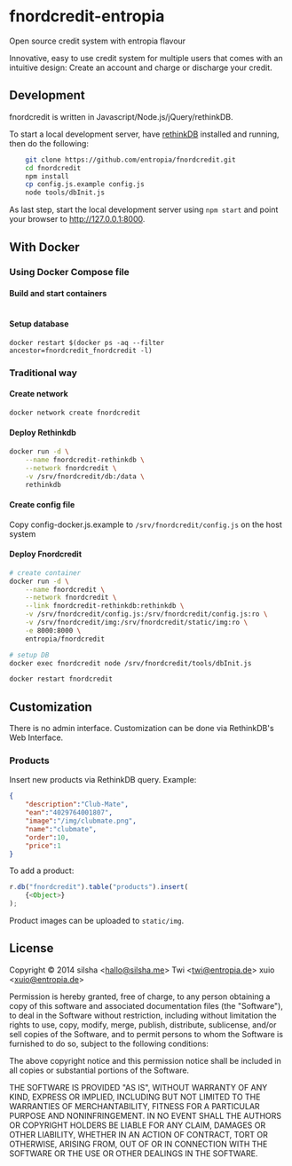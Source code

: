 # fnordcredit-entropia
Open source credit system with entropia flavour

Innovative, easy to use credit system for multiple users that comes with an intuitive design: Create an account and charge or discharge your credit.

## Development
fnordcredit is written in Javascript/Node.js/jQuery/rethinkDB.

To start a local development server, have [rethinkDB](https://rethinkdb.com/) installed and running, then do the following:
```bash
	git clone https://github.com/entropia/fnordcredit.git
	cd fnordcredit
	npm install
	cp config.js.example config.js
	node tools/dbInit.js
```
As last step, start the local development server using ```npm start``` and point your browser to http://127.0.0.1:8000.

## With Docker
### Using Docker Compose file
#### Build and start containers
```docker-compose up --build 
```

#### Setup database
```docker exec $(docker ps -aq --filter ancestor=fnordcredit_fnordcredit -l) node /srv/fnordcredit/tools/dbInit.js
docker restart $(docker ps -aq --filter ancestor=fnordcredit_fnordcredit -l)
```


### Traditional way
#### Create network
```bash
docker network create fnordcredit
```

#### Deploy Rethinkdb
```bash
docker run -d \
	--name fnordcredit-rethinkdb \
	--network fnordcredit \
	-v /srv/fnordcredit/db:/data \
	rethinkdb
```

#### Create config file
Copy config-docker.js.example to ```/srv/fnordcredit/config.js``` on the host system

#### Deploy Fnordcredit
```bash
# create container
docker run -d \
	--name fnordcredit \
	--network fnordcredit \
	--link fnordcredit-rethinkdb:rethinkdb \
	-v /srv/fnordcredit/config.js:/srv/fnordcredit/config.js:ro \
	-v /srv/fnordcredit/img:/srv/fnordcredit/static/img:ro \
	-e 8000:8000 \
	entropia/fnordcredit

# setup DB
docker exec fnordcredit node /srv/fnordcredit/tools/dbInit.js

docker restart fnordcredit
```

## Customization
There is no admin interface. Customization can be done via  RethinkDB's Web Interface.

### Products
Insert new products via RethinkDB query.
Example:
```json
{
	"description":"Club-Mate",
	"ean":"4029764001807",
	"image":"/img/clubmate.png",
	"name":"clubmate",
	"order":10,
	"price":1
}
```

To add a product:
```js
r.db("fnordcredit").table("products").insert(
	{<Object>}
);
```

Product images can be uploaded to ```static/img```.

## License
Copyright © 2014 
	silsha &lt;hallo@silsha.me&gt;
	Twi &lt;twi@entropia.de&gt;
	xuio &lt;xuio@entropia.de&gt;

Permission is hereby granted, free of charge, to any person obtaining a copy
of this software and associated documentation files (the "Software"), to deal
in the Software without restriction, including without limitation the rights
to use, copy, modify, merge, publish, distribute, sublicense, and/or sell
copies of the Software, and to permit persons to whom the Software is
furnished to do so, subject to the following conditions:

The above copyright notice and this permission notice shall be included in
all copies or substantial portions of the Software.

THE SOFTWARE IS PROVIDED "AS IS", WITHOUT WARRANTY OF ANY KIND, EXPRESS OR
IMPLIED, INCLUDING BUT NOT LIMITED TO THE WARRANTIES OF MERCHANTABILITY,
FITNESS FOR A PARTICULAR PURPOSE AND NONINFRINGEMENT. IN NO EVENT SHALL THE
AUTHORS OR COPYRIGHT HOLDERS BE LIABLE FOR ANY CLAIM, DAMAGES OR OTHER
LIABILITY, WHETHER IN AN ACTION OF CONTRACT, TORT OR OTHERWISE, ARISING FROM,
OUT OF OR IN CONNECTION WITH THE SOFTWARE OR THE USE OR OTHER DEALINGS IN
THE SOFTWARE.

